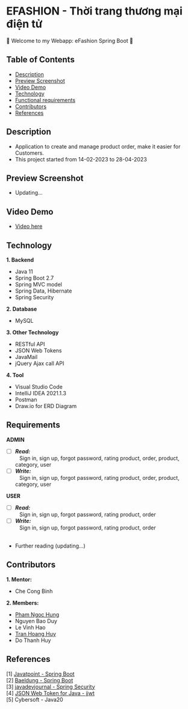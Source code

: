 # EFASHION - Thời trang thương mại điện tử
:wave: Welcome to my Webapp: eFashion Spring Boot :wave:

## Table of Contents
- [Description](#description)
- [Preview Screenshot](#preview-screenshot)
- [Video Demo](#video-demo)
- [Technology](#technology)
- [Functional requirements](#requirements)
- [Contributors](#contributors)
- [References](#references)

## Description
- Application to create and manage product order, make it easier for Customers.
- This project started from 14-02-2023 to 28-04-2023

## Preview Screenshot
<!--
<div align="center">
  <img src="https://raw.githubusercontent.com/gherangme/crm-app/main/pic/Preview%20Screenshot.png"><br><br>
  <img src="https://raw.githubusercontent.com/gherangme/crm-app/main/pic/Preview.png">
</div>
-->
- Updating...

## Video Demo
- [Video here](https://www.youtube.com/watch?v=cUtEhowwA8g) 
  
## Technology

**1. Backend**
  - Java 11
  - Spring Boot 2.7
  - Spring MVC model
  - Spring Data, Hibernate
  - Spring Security

**2. Database**
  - MySQL

**3. Other Technology**
- RESTful API
- JSON Web Tokens
- JavaMail
- jQuery Ajax call API

**4. Tool**
  - Visual Studio Code
  - IntelliJ IDEA 2021.1.3
  - Postman
  - Draw.io for ERD Diagram

## Requirements

**ADMIN**
  - [ ] ***Read:*** <br>
  &ensp; Sign in, sign up, forgot password, rating product, order, product, category, user
  - [ ] ***Write:*** <br>
  &ensp; Sign in, sign up, forgot password, rating product, order, product, category, user
  
**USER**
  - [ ] ***Read:*** <br>
  &ensp; Sign in, sign up, forgot password, rating product, order
  - [ ] ***Write:*** <br>
  &ensp; Sign in, sign up, forgot password, rating product, order <br><br>
- Further reading (updating...)

## Contributors
**1. Mentor:**
- Che Cong Binh

**2. Members:**
- [Pham Ngoc Hung](https://github.com/gherangme)
- Nguyen Bao Duy
- Le Vinh Hao
- [Tran Hoang Huy](https://github.com/huytran19796)
- Do Thanh Huy

## References
[1] [Javatpoint - Spring Boot](https://www.javatpoint.com/spring-boot-tutorial) <br>
[2] [Baeldung - Spring Boot](https://www.baeldung.com/spring-boot) <br>
[3] [javadevjournal - Spring Security](https://www.javadevjournal.com/spring-security-tutorial/) </br>
[4] [JSON Web Token for Java - jjwt](https://github.com/jwtk/jjwt) </br>
[5] Cybersoft - Java20
